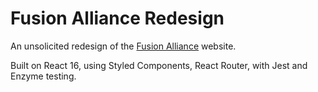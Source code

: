 # Fusion Alliance Redesign
An unsolicited redesign of the [Fusion Alliance](https://fusionalliance.com) website.

Built on React 16, using Styled Components, React Router, with Jest and Enzyme testing.